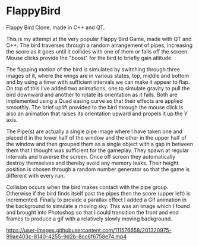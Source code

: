 # FlappyBird
Flappy Bird Clone, made in C++ and QT.

This is my attempt at the very popular Flappy Bird Game, made with QT and C++. The bird traverses through a random arrangement of pipes, increasing the score as it goes until it collides with one of them or falls off the screen. Mouse clicks provide the "boost" for the bird to briefly gain altitude.

The flapping motion of the bird is simulated by switching through three images of it, where the wings are in various states, top, middle and bottom and by using a timer with sufficient intervals we can make it appear to flap. On top of this I've added two animations, one to simulate gravity to pull the bird downward and another to rotate its orientation as it falls. Both are implemented using a Quad easing curve so that their effects are applied smoothly. The brief uplift provided to the bird through the mouse click is also an animation that raises its orientation upward and propels it up the Y axis.

The Pipe(s) are actually a single pipe image where I have taken one and placed it in the lower half of the window and the other in the upper half of the window and then grouped them as a single object with a gap in between them that I thought was sufficient for the gameplay. They spawn at regular intervals and traverse the screen. Once off screen they automatically destroy themselves and thereby avoid any memory leaks. Their height position is chosen through a random number generator so that the game is different with every run.

Collision occurs when the bird makes contact with the pipe group. Otherwise if the bird finds itself past the pipes then the score (upper left) is incremented. Finally to provide a parallax effect I added a Gif animation in the background to simulate a moving sky. This was an image which I found and brought into Photoshop so that I could transition the front and end frames to produce a gif with a relatively slowly moving background.

https://user-images.githubusercontent.com/111576658/201320975-99ae403c-8140-4255-9d2b-8cc6f6758e74.mp4

